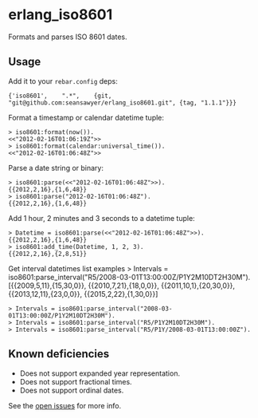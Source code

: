 # erlang_iso8601 #

Formats and parses ISO 8601 dates.

## Usage ##

Add it to your `rebar.config` deps:

    {'iso8601',    ".*",    {git, "git@github.com:seansawyer/erlang_iso8601.git", {tag, "1.1.1"}}}

Format a timestamp or calendar datetime tuple:

    > iso8601:format(now()).
    <<"2012-02-16T01:06:19Z">>
    > iso8601:format(calendar:universal_time()).
    <<"2012-02-16T01:06:48Z">>

Parse a date string or binary:

    > iso8601:parse(<<"2012-02-16T01:06:48Z">>).
    {{2012,2,16},{1,6,48}}
    > iso8601:parse("2012-02-16T01:06:48Z").    
    {{2012,2,16},{1,6,48}}

Add 1 hour, 2 minutes and 3 seconds to a datetime tuple:

    > Datetime = iso8601:parse(<<"2012-02-16T01:06:48Z">>).
    {{2012,2,16},{1,6,48}}
    > iso8601:add_time(Datetime, 1, 2, 3).
    {{2012,2,16},{2,8,51}}

Get interval datetimes list examples
    > Intervals = iso8601:parse_interval("R5/2008-03-01T13:00:00Z/P1Y2M10DT2H30M").
    [{{2009,5,11},{15,30,0}},
     {{2010,7,21},{18,0,0}},
     {{2011,10,1},{20,30,0}},
     {{2013,12,11},{23,0,0}},
     {{2015,2,22},{1,30,0}}]
    
    > Intervals = iso8601:parse_interval("2008-03-01T13:00:00Z/P1Y2M10DT2H30M").
    > Intervals = iso8601:parse_interval("R5/P1Y2M10DT2H30M").
    > Intervals = iso8601:parse_interval("R5/P1Y/2008-03-01T13:00:00Z").

## Known deficiencies ##

* Does not support expanded year representation.
* Does not support fractional times.
* Does not support ordinal dates.

See the [open issues](https://github.com/seansawyer/erlang_iso8601/issues)
for more info.
